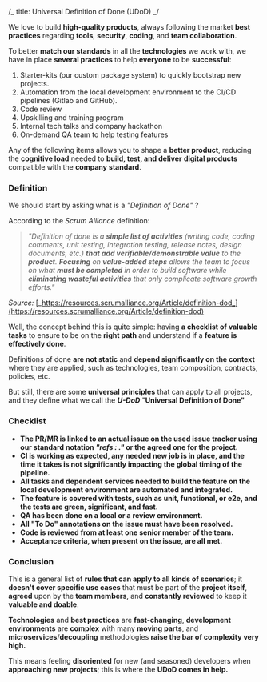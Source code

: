 /_
title: Universal Definition of Done (UDoD)
_/

We love to build **high-quality products**, always following the market **best practices** regarding **tools**, **security**, **coding**, and **team collaboration**.

To better **match our standards** in all the **technologies** we work with, we have in place **several practices** to help **everyone** to be **successful**:

1.  Starter-kits (our custom package system) to quickly bootstrap new projects.
2.  Automation from the local development environment to the CI/CD pipelines (Gitlab and GitHub).
3.  Code review
4.  Upskilling and training program
5.  Internal tech talks and company hackathon
6.  On-demand QA team to help testing features

Any of the following items allows you to shape a **better product**, reducing the **cognitive load** needed to **build, test, and deliver** **digital products** compatible with the **company standard**.

### Definition

We should start by asking what is a _"Definition of Done"_ ?

According to the _Scrum Alliance_ definition:

> _"Definition of done is a_ **_simple list of activities_** _(writing code, coding comments, unit testing, integration testing, release notes, design documents, etc.)_ **_that add verifiable/demonstrable value_** _to the_ **_product_**_._ **_Focusing_** _on_ **_value-added steps_** _allows the team to focus on what_ **_must be completed_** _in order to build software while_ **_eliminating wasteful activities_** _that only complicate software growth efforts."_

_Source:_ [_https://resources.scrumalliance.org/Article/definition-dod_](https://resources.scrumalliance.org/Article/definition-dod)

Well, the concept behind this is quite simple: having **a checklist of valuable tasks** to ensure to be on the **right path** and understand if a **feature is effectively done**.

Definitions of done **are not static** and **depend significantly on the context** where they are applied, such as technologies, team composition, contracts, policies, etc.

But still, there are some **universal principles** that can apply to all projects, and they define what we call the **_U-DoD_** "**Universal Definition of Done"**

### Checklist

- **The PR/MR is linked to an actual issue on the used issue tracker using our standard notation _"refs <url>: <description>."_ or the agreed one for the project.**
- **CI is working as expected, any needed new job is in place, and the time it takes is not significantly impacting the global timing of the pipeline.**
- **All tasks and dependent services needed to build the feature on the local development environment are automated and integrated.**
- **The feature is covered with tests, such as unit, functional, or e2e, and the tests are green, significant, and fast.**
- **QA has been done on a local or a review environment.**
- **All "To Do" annotations on the issue must have been resolved.**
- **Code is reviewed from at least one senior member of the team.**
- **Acceptance criteria, when present on the issue, are all met.**

### Conclusion

This is a general list of **rules that can apply to all kinds of scenarios**; it **doesn't cover specific use cases** that must be part of the **project itself**, **agreed** upon by the **team members**, and **constantly reviewed** to keep it **valuable and doable**.

**Technologies** and **best practices** are **fast-changing**, **development environments** are **complex** with many **moving parts**, and **microservices**/**decoupling** methodologies **raise the bar of complexity very high.**

This means feeling **disoriented** for new (and seasoned) developers when **approaching new projects**; this is where the **UDoD comes in help.**
